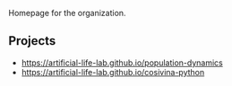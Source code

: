 Homepage for the organization.

## Projects

+ <a href="https://artificial-life-lab.github.io/population-dynamics" target="_blank">https://artificial-life-lab.github.io/population-dynamics</a>
+ <a href="https://artificial-life-lab.github.io/cosivina-python" target="_blank">https://artificial-life-lab.github.io/cosivina-python</a>
